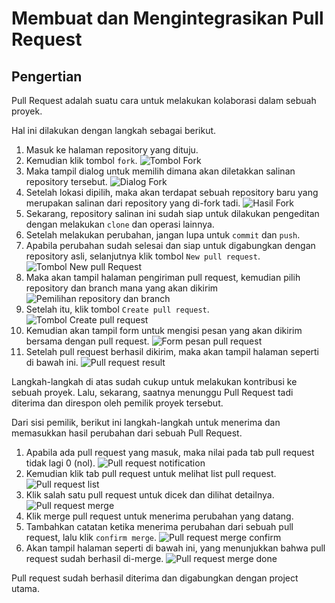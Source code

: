 # Membuat dan Mengintegrasikan Pull Request

## Pengertian
Pull Request adalah suatu cara untuk melakukan kolaborasi dalam sebuah proyek.

Hal ini dilakukan dengan langkah sebagai berikut.
1. Masuk ke halaman repository yang dituju.
2. Kemudian klik tombol `fork`.
![Tombol Fork](https://github.com/hadihammurabi/tcclanjut/raw/master/minggu-02/forkbtn.png)
3. Maka tampil dialog untuk memilih dimana akan diletakkan salinan repository tersebut.
![Dialog Fork](https://github.com/hadihammurabi/tcclanjut/raw/master/minggu-02/forkpopup.png)
4. Setelah lokasi dipilih, maka akan terdapat sebuah repository baru yang merupakan salinan dari repository yang di-fork tadi.
![Hasil Fork](https://github.com/hadihammurabi/tcclanjut/raw/master/minggu-02/forkresult.png)
5. Sekarang, repository salinan ini sudah siap untuk dilakukan pengeditan dengan melakukan `clone` dan operasi lainnya.
6. Setelah melakukan perubahan, jangan lupa untuk `commit` dan `push`.
7. Apabila perubahan sudah selesai dan siap untuk digabungkan dengan repository asli, selanjutnya klik tombol `New pull request`.
![Tombol New pull Request](https://github.com/hadihammurabi/tcclanjut/raw/master/minggu-02/prbtn.png)
8. Maka akan tampil halaman pengiriman pull request, kemudian pilih repository dan branch mana yang akan dikirim 
![Pemilihan repository dan branch](https://github.com/hadihammurabi/tcclanjut/raw/master/minggu-02/prconfig.png)
9. Setelah itu, klik tombol `Create pull request`.
![Tombol Create pull request](https://github.com/hadihammurabi/tcclanjut/raw/master/minggu-02/prsendbtn.png)
10. Kemudian akan tampil form untuk mengisi pesan yang akan dikirim bersama dengan pull request.
![Form pesan pull request](https://github.com/hadihammurabi/tcclanjut/raw/master/minggu-02/prmsg.png)
11. Setelah pull request berhasil dikirim, maka akan tampil halaman seperti di bawah ini.
![Pull request result](https://github.com/hadihammurabi/tcclanjut/raw/master/minggu-02/prresult.png)

Langkah-langkah di atas sudah cukup untuk melakukan kontribusi ke sebuah proyek.
Lalu, sekarang, saatnya menunggu Pull Request tadi diterima dan direspon oleh pemilik proyek tersebut.

Dari sisi pemilik, berikut ini langkah-langkah untuk menerima dan memasukkan hasil perubahan dari sebuah Pull Request.

1. Apabila ada pull request yang masuk, maka nilai pada tab pull request tidak lagi 0 (nol).
![Pull request notification](https://github.com/hadihammurabi/tcclanjut/raw/master/minggu-02/prcoming.png)
2. Kemudian klik tab pull request untuk melihat list pull request.
![Pull request list](https://github.com/hadihammurabi/tcclanjut/raw/master/minggu-02/prlist.png)
3. Klik salah satu pull request untuk dicek dan dilihat detailnya.
![Pull request merge](https://github.com/hadihammurabi/tcclanjut/raw/master/minggu-02/prmerge.png)
4. Klik merge pull request untuk menerima perubahan yang datang.
5. Tambahkan catatan ketika menerima perubahan dari sebuah pull request, lalu klik `confirm merge`.
![Pull request merge confirm](https://github.com/hadihammurabi/tcclanjut/raw/master/minggu-02/prmergeconfirm.png)
6. Akan tampil halaman seperti di bawah ini, yang menunjukkan bahwa pull request sudah berhasil di-merge.
![Pull request merge done](https://github.com/hadihammurabi/tcclanjut/raw/master/minggu-02/prdone.png)
 
Pull request sudah berhasil diterima dan digabungkan dengan project utama.

